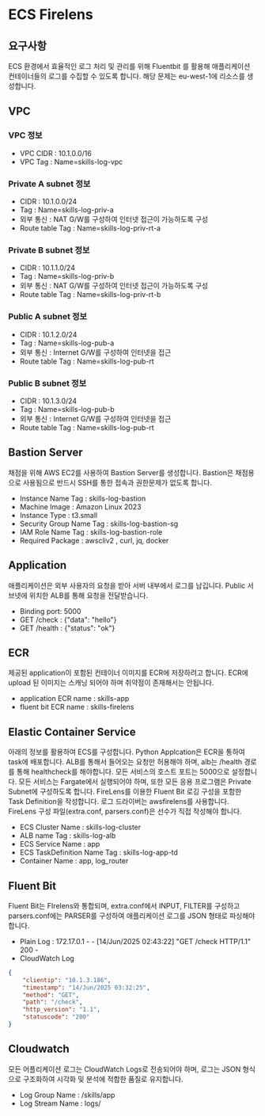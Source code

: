 # ECS Firelens
## 요구사항
ECS 환경에서 효율적인 로그 처리 및 관리를 위해 Fluentbit 를 활용해 애플리케이션 컨테이너들의 로그를 수집할 수 있도록 합니다. 해당 문제는 eu-west-1에 리소스를 생성합니다.

## VPC
### VPC 정보
- VPC CIDR : 10.1.0.0/16
- VPC Tag : Name=skills-log-vpc

### Private A subnet 정보
- CIDR : 10.1.0.0/24
- Tag : Name=skills-log-priv-a
- 외부 통신 : NAT G/W를 구성하여 인터넷 접근이 가능하도록 구성
- Route table Tag : Name=skills-log-priv-rt-a

### Private B subnet 정보
- CIDR : 10.1.1.0/24
- Tag : Name=skills-log-priv-b
- 외부 통신 : NAT G/W를 구성하여 인터넷 접근이 가능하도록 구성
- Route table Tag : Name=skills-log-priv-rt-b

### Public A subnet 정보
- CIDR : 10.1.2.0/24
- Tag : Name=skills-log-pub-a
- 외부 통신 : Internet G/W를 구성하여 인터넷을 접근
- Route table Tag : Name=skills-log-pub-rt

### Public B subnet 정보
- CIDR : 10.1.3.0/24
- Tag : Name=skills-log-pub-b
- 외부 통신 : Internet G/W를 구성하여 인터넷을 접근
- Route table Tag : Name=skills-log-pub-rt

## Bastion Server
채점을 위해 AWS EC2를 사용하여 Bastion Server를 생성합니다. Bastion은 채점용으로 사용됨으로 반드시 SSH를 통한 접속과 권한문제가 없도록 합니다.
- Instance Name Tag : skills-log-bastion
- Machine Image : Amazon Linux 2023
- Instance Type : t3.small
- Security Group Name Tag : skills-log-bastion-sg
- IAM Role Name Tag : skills-log-bastion-role
- Required Package : awscliv2 , curl, jq, docker

## Application
애플리케이션은 외부 사용자의 요청을 받아 서버 내부에서 로그를 남깁니다. Public 서브넷에 위치한 ALB를 통해 요청을 전달받습니다.
- Binding port: 5000
- GET /check : {"data": "hello"}
- GET /health : {"status": "ok"}

## ECR
제공된 application이 포함된 컨테이너 이미지를 ECR에 저장하려고 합니다. ECR에 upload 된 이미지는 스캐닝 되어야 하며 취약점이 존재해서는 안됩니다.
- application ECR name : skills-app
- fluent bit ECR name : skills-firelens

## Elastic Container Service
아래의 정보를 활용하여 ECS를 구성합니다. Python Applcation은 ECR을 통하여 task에 배포합니다. ALB를 통해서 들어오는 요청만 허용해야 하며, alb는 /health 경로를 통해 healthcheck를 해야합니다. 모든 서비스의 호스트 포트는 5000으로 설정합니다. 모든 서비스는 Fargate에서 실행되어야 하며, 또한 모든 응용 프로그램은 Private Subnet에 구성하도록 합니다. FireLens를 이용한 Fluent Bit 로깅 구성을 포함한 Task Definition을 작성합니다. 로그 드라이버는 awsfirelens를 사용합니다. FireLens 구성 파일(extra.conf, parsers.conf)은 선수가 직접 작성해야 합니다.
- ECS Cluster Name : skills-log-cluster
- ALB name Tag : skills-log-alb
- ECS Service Name : app
- ECS TaskDefinition Name Tag : skills-log-app-td
- Container Name : app, log_router

## Fluent Bit
Fluent Bit는 FIrelens와 통합되며, extra.conf에서 INPUT, FILTER를 구성하고 parsers.conf에는 PARSER를 구성하여 애플리케이션 로그를 JSON 형태로 파싱해야 합니다.
- Plain Log : 172.17.0.1 - - [14/Jun/2025 02:43:22] "GET /check HTTP/1.1" 200 -
- CloudWatch Log
``` json
{
    "clientip": "10.1.3.186",
    "timestamp": "14/Jun/2025 03:32:25",
    "method": "GET",
    "path": "/check",
    "http_version": "1.1",
    "statuscode": "200"
}
```

## Cloudwatch
모든 어플리케이션 로그는 CloudWatch Logs로 전송되어야 하며, 로그는 JSON 형식으로 구조화하여 시각화 및 분석에 적합한 품질로 유지합니다.
- Log Group Name : /skills/app
- Log Stream Name : logs/<ECS TASK ID>